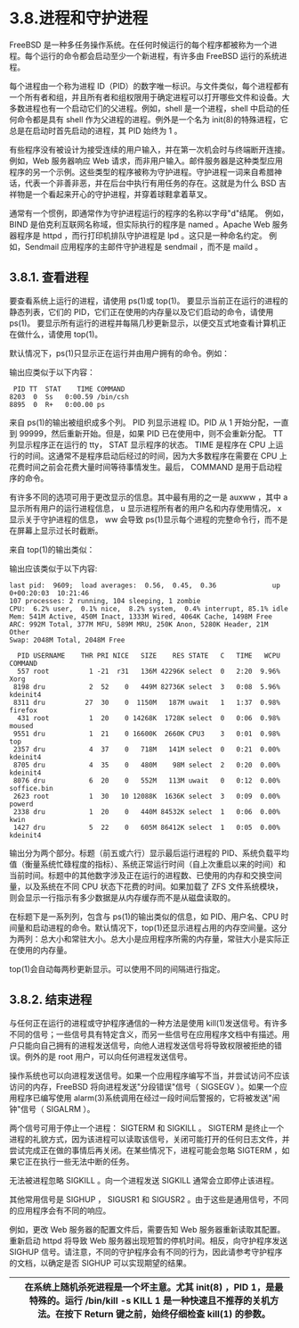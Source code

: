 # 3.8.进程和守护进程

FreeBSD 是一种多任务操作系统。在任何时候运行的每个程序都被称为一个进程。每个运行的命令都会启动至少一个新进程，有许多由 FreeBSD 运行的系统进程。

每个进程由一个称为进程 ID（PID）的数字唯一标识。与文件类似，每个进程都有一个所有者和组，并且所有者和组权限用于确定进程可以打开哪些文件和设备。大多数进程也有一个启动它们的父进程。例如，shell 是一个进程，shell 中启动的任何命令都是具有 shell 作为父进程的进程。例外是一个名为 init(8)的特殊进程，它总是在启动时首先启动的进程，其 PID 始终为 1 。

有些程序没有被设计为接受连续的用户输入，并在第一次机会时与终端断开连接。例如，Web 服务器响应 Web 请求，而非用户输入。邮件服务器是这种类型应用程序的另一个示例。这些类型的程序被称为守护进程。守护进程一词来自希腊神话，代表一个非善非恶，并在后台中执行有用任务的存在。这就是为什么 BSD 吉祥物是一个看起来开心的守护进程，并穿着球鞋拿着草叉。

通常有一个惯例，即通常作为守护进程运行的程序的名称以字母"d"结尾。 例如，BIND 是伯克利互联网名称域，但实际执行的程序是 named 。Apache Web 服务器程序是 httpd ，而行打印机排队守护进程是 lpd 。这只是一种命名约定。 例如，Sendmail 应用程序的主邮件守护进程是 sendmail ，而不是 maild 。

## 3.8.1. 查看进程

要查看系统上运行的进程，请使用 ps(1)或 top(1)。 要显示当前正在运行的进程的静态列表，它们的 PID，它们正在使用的内存量以及它们启动的命令，请使用 ps(1)。 要显示所有运行的进程并每隔几秒更新显示，以便交互式地查看计算机正在做什么，请使用 top(1)。

默认情况下，ps(1)只显示正在运行并由用户拥有的命令。例如：

输出应类似于以下内容：

```
 PID TT  STAT    TIME COMMAND
8203  0  Ss   0:00.59 /bin/csh
8895  0  R+   0:00.00 ps
```

来自 ps(1)的输出被组织成多个列。 PID 列显示进程 ID。PID 从 1 开始分配，一直到 99999，然后重新开始。但是，如果 PID 已在使用中，则不会重新分配。 TT 列显示程序正在运行的 tty， STAT 显示程序的状态。 TIME 是程序在 CPU 上运行的时间。这通常不是程序启动后经过的时间，因为大多数程序在需要在 CPU 上花费时间之前会花费大量时间等待事情发生。最后， COMMAND 是用于启动程序的命令。

有许多不同的选项可用于更改显示的信息。其中最有用的之一是 auxww ，其中 a 显示所有用户的运行进程信息， u 显示进程所有者的用户名和内存使用情况， x 显示关于守护进程的信息， ww 会导致 ps(1)显示每个进程的完整命令行，而不是在屏幕上显示过长时截断。

来自 top(1)的输出类似：

输出应该类似于以下内容:

```
last pid:  9609;  load averages:  0.56,  0.45,  0.36              up 0+00:20:03  10:21:46
107 processes: 2 running, 104 sleeping, 1 zombie
CPU:  6.2% user,  0.1% nice,  8.2% system,  0.4% interrupt, 85.1% idle
Mem: 541M Active, 450M Inact, 1333M Wired, 4064K Cache, 1498M Free
ARC: 992M Total, 377M MFU, 589M MRU, 250K Anon, 5280K Header, 21M Other
Swap: 2048M Total, 2048M Free

  PID USERNAME    THR PRI NICE   SIZE    RES STATE   C   TIME   WCPU COMMAND
  557 root          1 -21  r31   136M 42296K select  0   2:20  9.96% Xorg
 8198 dru           2  52    0   449M 82736K select  3   0:08  5.96% kdeinit4
 8311 dru          27  30    0  1150M   187M uwait   1   1:37  0.98% firefox
  431 root          1  20    0 14268K  1728K select  0   0:06  0.98% moused
 9551 dru           1  21    0 16600K  2660K CPU3    3   0:01  0.98% top
 2357 dru           4  37    0   718M   141M select  0   0:21  0.00% kdeinit4
 8705 dru           4  35    0   480M    98M select  2   0:20  0.00% kdeinit4
 8076 dru           6  20    0   552M   113M uwait   0   0:12  0.00% soffice.bin
 2623 root          1  30   10 12088K  1636K select  3   0:09  0.00% powerd
 2338 dru           1  20    0   440M 84532K select  1   0:06  0.00% kwin
 1427 dru           5  22    0   605M 86412K select  1   0:05  0.00% kdeinit4
```

输出分为两个部分。标题（前五或六行）显示最后运行进程的 PID、系统负载平均值（衡量系统忙碌程度的指标）、系统正常运行时间（自上次重启以来的时间）和当前时间。标题中的其他数字涉及正在运行的进程数、已使用的内存和交换空间量，以及系统在不同 CPU 状态下花费的时间。如果加载了 ZFS 文件系统模块，则会显示一行指示有多少数据是从内存缓存而不是从磁盘读取的。

在标题下是一系列列，包含与 ps(1)的输出类似的信息，如 PID、用户名、CPU 时间量和启动进程的命令。默认情况下，top(1)还显示进程占用的内存空间量。这分为两列：总大小和常驻大小。总大小是应用程序所需的内存量，常驻大小是实际正在使用的内存量。

top(1)会自动每两秒更新显示。可以使用不同的间隔进行指定。

## 3.8.2. 结束进程

与任何正在运行的进程或守护程序通信的一种方法是使用 kill(1)发送信号。有许多不同的信号；一些信号具有特定含义，而另一些信号在应用程序文档中有描述。用户只能向自己拥有的进程发送信号，向他人进程发送信号将导致权限被拒绝的错误。例外的是 root 用户，可以向任何进程发送信号。

操作系统也可以向进程发送信号。如果一个应用程序编写不当，并尝试访问不应该访问的内存，FreeBSD 将向进程发送"分段错误"信号（ SIGSEGV ）。如果一个应用程序已编写使用 alarm(3)系统调用在经过一段时间后警报的，它将被发送"闹钟"信号（ SIGALRM ）。

两个信号可用于停止一个进程： SIGTERM 和 SIGKILL 。 SIGTERM 是终止一个进程的礼貌方式，因为该进程可以读取该信号，关闭可能打开的任何日志文件，并尝试完成正在做的事情后再关闭。在某些情况下，进程可能会忽略 SIGTERM ，如果它正在执行一些无法中断的任务。

无法被进程忽略 SIGKILL 。向一个进程发送 SIGKILL 通常会立即停止该进程。

其他常用信号是 SIGHUP ， SIGUSR1 和 SIGUSR2 。由于这些是通用信号，不同的应用程序会有不同的响应。

例如，更改 Web 服务器的配置文件后，需要告知 Web 服务器重新读取其配置。重新启动 httpd 将导致 Web 服务器出现短暂的停机时间。相反，向守护程序发送 SIGHUP 信号。请注意，不同的守护程序会有不同的行为，因此请参考守护程序的文档，以确定是否 SIGHUP 可以实现期望的结果。

|  | 在系统上随机杀死进程是一个坏主意。尤其 init(8) ，PID 1，是最特殊的。运行 /bin/kill -s KILL 1 是一种快速且不推荐的关机方法。在按下 Return 键之前，始终仔细检查 kill(1) 的参数。 |
| -- | ------------------------------------------------------------------------------------------------------------------------------------------------------------------------------------------- |
